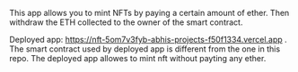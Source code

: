 This app allows you to mint NFTs by paying a certain amount of ether.
Then withdraw the ETH collected to the owner of the smart contract.

Deployed app: https://nft-5om7v3fyb-abhis-projects-f50f1334.vercel.app . The smart contract used by deployed app is different from the one in this repo. The deployed app allowes to mint nft without payting any ether.

